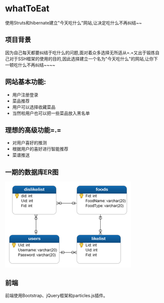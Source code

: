 # whatToEat
使用Struts和hibernate建立"今天吃什么"网站,让决定吃什么不再纠结~~

## 项目背景
因为自己每天都要纠结于吃什么的问题,面对着众多选择无所适从=.=又出于锻炼自己对于SSH框架的使用的目的,因此选择建立一个名为"今天吃什么"的网站,让你下一顿吃什么不再纠结~~~~

## 网站基本功能:
* 用户注册登录
* 菜品推荐
* 用户可以选择收藏菜品
* 当然啦用户也可以把一些菜品放入黑名单

## 理想的高级功能=.=
* 对用户喜好的推测
* 根据用户的喜好进行智能推荐
* 菜谱推送
## 一期的数据库ER图

![数据库ER图](https://github.com/dengtianyue/whatToEat/blob/master/whatoeat.png?raw=true)

## 前端
前端使用Bootstrap、jQuery框架和particles.js插件。
